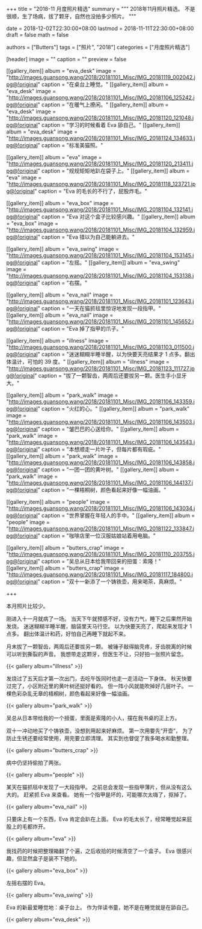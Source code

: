 +++
title = "2018-11 月度照片精选"
summary = """
2018年11月照片精选。
不是很顺，生了场病，拔了颗牙，自然也没拍多少照片。
"""

date = 2018-12-02T22:30:00+08:00
lastmod = 2018-11-11T22:30:00+08:00
draft = false
math = false

authors = ["Butters"]
tags = ["照片", "2018"]
categories = ["月度照片精选"]

[header]
image = ""
caption = ""
preview = false

[[gallery_item]]
album = "eva_desk"
image = "http://images.guansong.wang/2018/20181101_Misc/IMG_20181119_002042.jpg@!original"
caption = "在桌台上睡觉。"
[[gallery_item]]
album = "eva_desk"
image = "http://images.guansong.wang/2018/20181101_Misc/IMG_20181106_125242.jpg@!original"
caption = "在暖气上撩闲。"
[[gallery_item]]
album = "eva_desk"
image = "http://images.guansong.wang/2018/20181101_Misc/IMG_20181120_121048.jpg@!original"
caption = "学习的时候看着 Eva 舔自己。"
[[gallery_item]]
album = "eva_desk"
image = "http://images.guansong.wang/2018/20181101_Misc/IMG_20181124_134633.jpg@!original"
caption = "标准美猫照。"

[[gallery_item]]
album = "eva"
image = "http://images.guansong.wang/2018/20181101_Misc/IMG_20181120_213411.jpg@!original"
caption = "规规矩矩地趴在袋子上。"
[[gallery_item]]
album = "eva"
image = "http://images.guansong.wang/2018/20181101_Misc/IMG_20181118_123721.jpg@!original"
caption = "Eva 的毛长的不行了，屁股炸毛。"

[[gallery_item]]
album = "eva_box"
image = "http://images.guansong.wang/2018/20181101_Misc/IMG_20181104_132141.jpg@!original"
caption = "Eva 对这个盒子比较感兴趣。"
[[gallery_item]]
album = "eva_box"
image = "http://images.guansong.wang/2018/20181101_Misc/IMG_20181104_132959.jpg@!original"
caption = "Eva 错以为自己能躺进去。"

[[gallery_item]]
album = "eva_swing"
image = "http://images.guansong.wang/2018/20181101_Misc/IMG_20181104_153145.jpg@!original"
caption = "左摇。"
[[gallery_item]]
album = "eva_swing"
image = "http://images.guansong.wang/2018/20181101_Misc/IMG_20181104_153138.jpg@!original"
caption = "右摆。"

[[gallery_item]]
album = "eva_nail"
image = "http://images.guansong.wang/2018/20181101_Misc/IMG_20181101_123643.jpg@!original"
caption = "一天在猫抓毯里惊讶地发现一段指甲。"
[[gallery_item]]
album = "eva_nail"
image = "http://images.guansong.wang/2018/20181101_Misc/IMG_20181101_145652.jpg@!original"
caption = "Eva 掉了指甲的爪子。"


[[gallery_item]]
album = "illness"
image = "http://images.guansong.wang/2018/20181101_Misc/IMG_20181103_011500.jpg@!original"
caption = "迷迷糊糊半睡半醒，以为快要天亮结果才 1 点多。翻出体温计，可怕的 39 度。"
[[gallery_item]]
album = "illness"
image = "http://images.guansong.wang/2018/20181101_Misc/IMG_20181123_111727.jpg@!original"
caption = "拔了一颗智齿，两周后还要拔另一颗。医生手小显牙大。"

[[gallery_item]]
album = "park_walk"
image = "http://images.guansong.wang/2018/20181101_Misc/IMG_20181106_143359.jpg@!original"
caption = "火红的心。"
[[gallery_item]]
album = "park_walk"
image = "http://images.guansong.wang/2018/20181101_Misc/IMG_20181106_143503.jpg@!original"
caption = "皱巴巴的心送给你。"
[[gallery_item]]
album = "park_walk"
image = "http://images.guansong.wang/2018/20181101_Misc/IMG_20181106_143543.jpg@!original"
caption = "本想顺走一片叶子，但每片都有瑕疵。"
[[gallery_item]]
album = "park_walk"
image = "http://images.guansong.wang/2018/20181101_Misc/IMG_20181106_143858.jpg@!original"
caption = "一团一团的黄叶树。"
[[gallery_item]]
album = "park_walk"
image = "http://images.guansong.wang/2018/20181101_Misc/IMG_20181106_144137.jpg@!original"
caption = "一棵梧桐树，颜色看起来好像一幅油画。"

[[gallery_item]]
album = "people"
image = "http://images.guansong.wang/2018/20181101_Misc/IMG_20181106_143034.jpg@!original"
caption = "世界掌握在年轻人的手中。"
[[gallery_item]]
album = "people"
image = "http://images.guansong.wang/2018/20181101_Misc/IMG_20181122_133847.jpg@!original"
caption = "咖啡店里一位汉服姑娘站着用电脑。"

[[gallery_item]]
album = "butters_crap"
image = "http://images.guansong.wang/2018/20181101_Misc/IMG_20181110_203755.jpg@!original"
caption = "吴总从日本给我带回来的扭蛋：索隆！"
[[gallery_item]]
album = "butters_crap"
image = "http://images.guansong.wang/2018/20181101_Misc/IMG_20181117_184800.jpg@!original"
caption = "双十一新添了一个铸铁壶，用来喝茶，真麻烦。"

+++

本月照片比较少。

刚进入十一月就病了一场。
当天下午就预感不好，没有力气，睡下之后果然开始发烧。
迷迷糊糊半睡半醒，脑袋里天马行空。
以为快要天亮了，爬起来发现才 1 点多。
翻出体温计和药，好怕自己再睡下就起不来。

月末拔了一颗智齿，两周后还要拔另一颗。
被锤子敲得脑壳疼，牙齿脱离的时候可以听到撕裂的声音。
我想带走这颗牙，但医生不让，只好拍一张照片留念。

{{< gallery album="illness" >}}

发烧过了五天后才第一次出门，去吃午饭同时也走一走活动一下身体。
秋天快要过完了，小区附近里的黄叶树还挺好看的。
但一阵小风就能吹掉好几层叶子。
一棵色彩杂乱无章的梧桐树，颜色看起来好像一幅油画。

{{< gallery album="park_walk" >}}

吴总从日本带给我的一个扭蛋，里面是索隆的小人，摆在我书桌的正上方。

双十一冲动地买了个铸铁壶，没想到用起来好麻烦。
第一次用要先“开壶”，
为了防止生锈还要经常使用，用完要立即清理。
其实到也督促了我多喝水和勤整理。

{{< gallery album="butters_crap" >}}

病中仍坚持偷拍了两张。

{{< gallery album="people" >}}

某天在猫抓毯中发现了一大段指甲。
之前总会发现一些指甲薄片，但从没有这么大的。
赶紧抓 Eva 来查看。
她有一个指甲是坏的，可能哪次太嗨了，抠掉了。

{{< gallery album="eva_nail" >}}

只要床上有一个东西，Eva 肯定会趴在上面。
Eva 的毛太长了，经常睡觉起来屁股上的毛都炸开。

{{< gallery album="eva" >}}

我找药的时候把整理箱翻了个遍，之后收拾的时候清空了一个盒子。
Eva 很感兴趣，但显然盒子是装不下她的。

{{< gallery album="eva_box" >}}

左摇右摆的 Eva。

{{< gallery album="eva_swing" >}}

Eva 的新最爱睡觉地：桌子台上。
作为伴读书童，她不是在睡觉就是在舔自己。

{{< gallery album="eva_desk" >}}